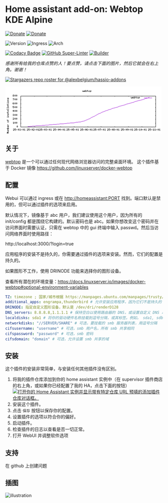 # Home assistant add-on: Webtop KDE Alpine

[![Donate][donation-badge]](https://www.buymeacoffee.com/alexbelgium)
[![Donate][paypal-badge]](https://www.paypal.com/donate/?hosted_button_id=DZFULJZTP3UQA)

![Version](https://img.shields.io/badge/dynamic/yaml?label=版本&query=%24.version&url=https%3A%2F%2Fraw.githubusercontent.com%2Falexbelgium%2Fhassio-addons%2Fmaster%2Fwebtop%2Fconfig.yaml)
![Ingress](https://img.shields.io/badge/dynamic/yaml?label=Ingress&query=%24.ingress&url=https%3A%2F%2Fraw.githubusercontent.com%2Falexbelgium%2Fhassio-addons%2Fmaster%2Fwebtop%2Fconfig.yaml)
![Arch](https://img.shields.io/badge/dynamic/yaml?color=success&label=Arch&query=%24.arch&url=https%3A%2F%2Fraw.githubusercontent.com%2Falexbelgium%2Fhassio-addons%2Fmaster%2Fwebtop%2Fconfig.yaml)

[![Codacy Badge](https://app.codacy.com/project/badge/Grade/9c6cf10bdbba45ecb202d7f579b5be0e)](https://www.codacy.com/gh/alexbelgium/hassio-addons/dashboard?utm_source=github.com&utm_medium=referral&utm_content=alexbelgium/hassio-addons&utm_campaign=Badge_Grade)
[![GitHub Super-Linter](https://img.shields.io/github/actions/workflow/status/alexbelgium/hassio-addons/weekly-supelinter.yaml?label=Lint%20code%20base)](https://github.com/alexbelgium/hassio-addons/actions/workflows/weekly-supelinter.yaml)
[![Builder](https://img.shields.io/github/actions/workflow/status/alexbelgium/hassio-addons/onpush_builder.yaml?label=Builder)](https://github.com/alexbelgium/hassio-addons/actions/workflows/onpush_builder.yaml)

[donation-badge]: https://img.shields.io/badge/Buy%20me%20a%20coffee%20(no%20paypal)-%23d32f2f?logo=buy-me-a-coffee&style=flat&logoColor=white
[paypal-badge]: https://img.shields.io/badge/Buy%20me%20a%20coffee%20with%20Paypal-0070BA?logo=paypal&style=flat&logoColor=white

_感谢所有给我的仓库点赞的人！要点赞，请点击下面的图片，然后它就会在右上角。谢谢！_

[![Stargazers repo roster for @alexbelgium/hassio-addons](https://raw.githubusercontent.com/alexbelgium/hassio-addons/master/.github/stars2.svg)](https://github.com/alexbelgium/hassio-addons/stargazers)

![downloads evolution](https://raw.githubusercontent.com/alexbelgium/hassio-addons/master/webtop/stats.png)

## 关于

[webtop](https://github.com/webtop/webtop) 是一个可以通过任何现代网络浏览器访问的完整桌面环境。
这个插件基于 Docker 镜像 https://github.com/linuxserver/docker-webtop

## 配置

Webui 可以通过 ingress 或在 <http://homeassistant:PORT> 找到。端口默认是禁用的，但可以通过插件的选项来启用。

默认情况下，镜像基于 abc 用户，我们建议使用这个用户，因为所有的 init/config 都是围绕它构建的。默认密码也是 abc。如果你想改变这个密码并在访问界面时需要认证，只需在 webtop 中的 gui 终端中输入 passwd。然后当访问网络界面时使用路径：

http://localhost:3000/?login=true

应用程序的安装不是持久的，你需要通过插件的选项来安装。然而，它们的配置是持久的。

如果图形不工作，使用 DRINODE 功能来选择你的图形设备。

查看所有潜在的环境变量：https://docs.linuxserver.io/images/docker-webtop#optional-environment-variables

```yaml
TZ: timezone ; 国家/城市根据 https://manpages.ubuntu.com/manpages/trusty/man3/DateTime::TimeZone::Catalog.3pm.html
additional_apps: engrampa,thunderbird # 允许安装应用程序，因为它们不是持久的
DRINODE: 指定自定义图形设备，默认是 /dev/dri/renderD128
DNS_servers: 8.8.8.8,1.1.1.1 # 保持空白以使用路由器的 DNS，或设置自定义 DNS 以避免在本地 DNS 广告拦截器的情况下发送垃圾邮件
localdisks: sda1 # 将你的驱动硬件名称挂载到逗号分隔，或其标签。例如。 sda1, sdb1, MYNAS...
networkdisks: "//SERVER/SHARE" # 可选，要挂载的 smb 服务器列表，用逗号分隔
cifsusername: "username" # 可选，smb 用户名，所有 smb 共享相同
cifspassword: "password" # 可选，smb 密码
cifsdomain: "domain" # 可选，允许设置 smb 共享的域
```

## 安装

这个插件的安装非常简单，与安装任何其他插件没有区别。

1. 将我的插件仓库添加到你的 home assistant 实例中（在 supervisor 插件商店的右上角，或如果你已经配置了我的 HA，点击下面的按钮）
   [![打开你的 Home Assistant 实例并显示带有特定仓库 URL 预填的添加插件仓库对话框。](https://my.home-assistant.io/badges/supervisor_add_addon_repository.svg)](https://my.home-assistant.io/redirect/supervisor_add_addon_repository/?repository_url=https%3A%2F%2Fgithub.com%2Falexbelgium%2Fhassio-addons)
1. 安装这个插件。
1. 点击 `保存` 按钮以保存你的配置。
1. 设置插件的选项以符合你的偏好。
1. 启动插件。
1. 检查插件的日志以查看是否一切正常。
1. 打开 WebUI 并调整软件选项

## 支持

在 github 上创建问题

## 插图

![illustration](https://www.linuxserver.io/user/pages/content/images/2021/05/menu.png)

[repository]: https://github.com/alexbelgium/hassio-addons